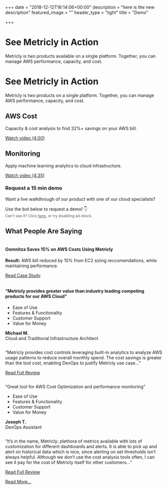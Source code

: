 +++
date = "2018-12-12T16:14:06+00:00"
description = "here is the new description"
featured_image = ""
header_type = "light"
title = "Demo"

+++
<div class="demo_head">
   <div class="grid-container -thin">
      <div class="demo_head_content -mobile">
         <h1>See Metricly in Action</h1>
         <p>Metricly is two products available on a single platform. Together, you can manage AWS performance, capacity, and cost.</p>
      </div>
      <div class="row">
         <div class="demo_head_content -desktop">
            <h1>See Metricly in Action</h1>
            <p>Metricly is two products on a single platform. Together, you can manage AWS performance, capacity, and cost.</p>
            <div class="demo_head_content_suggestions">
               <div class="demo_head_content_suggestions_item">
                  <h2>AWS Cost</h2>
                  <p>Capacity & cost analysis to find 32%+ savings on your AWS bill.</p>
                  <script src="https://fast.wistia.com/embed/medias/rn799g60si.jsonp" async></script><script src="https://fast.wistia.com/assets/external/E-v1.js" async></script><span class="wistia_embed wistia_async_rn799g60si popover=true popoverAnimateThumbnail=true popoverContent=link" style="display:inline;position:relative"><a class="demo_wistia_button" href="#">Watch video (4:00)</a></span>
               </div>
               <div class="demo_head_content_suggestions_item">
                  <h2>Monitoring</h2>
                  <p>Apply machine learning analytics to cloud infrastructure.</p>
                  <script src="https://fast.wistia.com/embed/medias/peyu1nvgvj.jsonp" async></script><script src="https://fast.wistia.com/assets/external/E-v1.js" async></script><span class="wistia_embed wistia_async_peyu1nvgvj popover=true popoverAnimateThumbnail=true popoverContent=link" style="display:inline;position:relative"><a class="demo_wistia_button" href="#">Watch video (4:35)</a></span>
               </div>
            </div>
         </div>
         <div class="demo_head_form" style="height: fit-content;">
            <h3>Request a 15 min demo</h3>
            <p style="margin-bottom: 0;">Want a live walkthrough of our product with one of our cloud specialists?</p>
            <p style="margin-bottom: 0;">Use the bot below to request a demo! 👇<br><span style="font-size: 12px; opacity: 0.7;">Can't see it? Click <a href="#" onclick="Intercom('showMessages');">here</a>, or try disabling ad-block.</span></p>
            <!--<div style="display: block;" id="clearbit-form-id" class="clearbit-form">
               <div id="loader-spin"></div>
               <div id="success" class="cb-response" style="display: none;"><p>You're all set! A cloud specialist will reach out shortly. 👋</p></div>
               <div id="demo_form" class="forms-theme-none">
                   <div class="cb-submission cb-loaded">
                       <div class="cb-form">
                           <form class="ajaxForm" action="https://formcarry.com/s/dyDfrJaGNu1" method="POST" accept-charset="UTF-8" >
                               <div class="cb-field">
                                   <label for="email">Work Email</label>
                                   <input type="email" id="email" name="email" required="" autocomplete="email" value="">
                               </div>
                               <div class="cb-field">
                                   <label for="name">Name</label>
                                   <input type="text" id="name" name="name" required="" autocomplete="on" value="">
                               </div>
                               <div class="cb-field">
                                   <label for="title">Title</label>
                                   <input type="text" id="title" name="title" required="" autocomplete="on" value="">
                               </div>
                               <div class="cb-field">
                                   <label for="company">Company</label>
                                   <div class="cb-company-name">
                                           <input id="company" name="company" required="" autocomplete="on" value="">
                                           <input type="hidden" name="_gotcha">
                                   </div>
                               </div>
                               <div class="cb-submit">
                                   <button type="submit" class="cb-button">Request Demo</button>
                               </div>
                           </form>
                       </div>
                   </div>
               </div>
               </div>-->
         </div>
      </div>
   </div>
</div>
<div class="stories -demo">
   <div class="grid-container -thin">
      <h2>What People Are Saying</h2>
      <div class="stories_subwrap tns-slider tns-carousel tns-subpixel tns-calc tns-horizontal" id="tns1">
         <div class="stories_story tns-item tns-slide-active" id="tns1-item0" aria-hidden="false">
            <div class="stories_story_main">
               <div class="stories_story_main_img"><img src="https://www.metricly.com/wp-content/uploads/2018/09/Oomnitza.png" alt="" class="tns-complete"></div>
               <h4 class="stories_story_main_title"><b>Oomnitza Saves 15% on AWS Costs Using Metricly</b></h4>
               <p class="stories_story_main_summary"><b>Result:</b> AWS bill reduced by 15% from EC2 sizing reccomendations, while maintaining performance.</p>
               <p>                    <a class="stories_story_main_link" href="https://www.metricly.com/customers/oomnitza/">Read Case Study </a></p>
            </div>
            <p></p>
         </div>
         <div class="stories_story -with-review tns-item" id="tns1-item1" aria-hidden="true" tabindex="-1">
            <div class="stories_story_main">
               <div class="stories_story_main_img"><img src="https://www.metricly.com/wp-content/uploads/assets/stories/icons/lines.svg" alt="" class="tns-complete"></div>
               <h4 class="stories_story_main_title">“Metricly provides greater value than industry leading competing products for our AWS Cloud”</h4>
               <ul class="stories_story_review_score">
                  <li class="stories_story_review_score_item">
                     <span class="stories_story_review_score_item_label">Ease of Use</span>
                     <div class="stories_story_review_score_item_stars"><i class="fas fa-star"></i><i class="fas fa-star"></i><i class="fas fa-star"></i><i class="fas fa-star"></i><i class="fas fa-star"></i></div>
                  </li>
                  <li class="stories_story_review_score_item">
                     <span class="stories_story_review_score_item_label">Features &amp; Functionality</span>
                     <div class="stories_story_review_score_item_stars"><i class="fas fa-star"></i><i class="fas fa-star"></i><i class="fas fa-star"></i><i class="fas fa-star"></i><i class="fal fa-star"></i></div>
                  </li>
                  <li class="stories_story_review_score_item">
                     <span class="stories_story_review_score_item_label">Customer Support</span>
                     <div class="stories_story_review_score_item_stars"><i class="fas fa-star"></i><i class="fas fa-star"></i><i class="fas fa-star"></i><i class="fas fa-star"></i><i class="fas fa-star"></i></div>
                  </li>
                  <li class="stories_story_review_score_item">
                     <span class="stories_story_review_score_item_label">Value for Money</span>
                     <div class="stories_story_review_score_item_stars"><i class="fas fa-star"></i><i class="fas fa-star"></i><i class="fas fa-star"></i><i class="fas fa-star"></i><i class="fas fa-star"></i></div>
                  </li>
               </ul>
               <p class="stories_story_review_summary"><b>Michael M.</b><br>Cloud and Traditional Infrastructure Architect</p>
               <div class="stories_story_review">
                  <div class="stories_story_main_img -review-img"><img src="https://www.metricly.com/wp-content/uploads/assets/stories/icons/lines.svg" alt="" class="tns-complete"></div>
                  <p class="stories_story_main_summary">“Metricly provides cost controls leveraging built-in analytics to analyze AWS usage patterns to reduce overall monthly spend. The cost savings is greater than the tool cost, enabling DevOps to justify Metricly use case…”</p>
                  <p>                      <a class="stories_story_main_link -review-link" target="_blank" href="https://www.capterra.com/p/167977/Metricly/">Read Full Review</a>
                  </p>
               </div>
               <p></p>
            </div>
            <p></p>
         </div>
         <div class="stories_story -with-review tns-item" id="tns1-item2" aria-hidden="true" tabindex="-1">
            <div class="stories_story_main">
               <div class="stories_story_main_img"><img src="https://www.metricly.com/wp-content/uploads/assets/stories/icons/lines.svg" alt="" class="tns-complete"></div>
               <p class="stories_story_main_title">“Great tool for AWS Cost Optimization and performance monitoring”</p>
               <ul class="stories_story_review_score">
                  <li class="stories_story_review_score_item">
                     <span class="stories_story_review_score_item_label">Ease of Use</span>
                     <div class="stories_story_review_score_item_stars"><i class="fas fa-star"></i><i class="fas fa-star"></i><i class="fas fa-star"></i><i class="fal fa-star"></i><i class="fal fa-star"></i></div>
                  </li>
                  <li class="stories_story_review_score_item">
                     <span class="stories_story_review_score_item_label">Features &amp; Functionality</span>
                     <div class="stories_story_review_score_item_stars"><i class="fas fa-star"></i><i class="fas fa-star"></i><i class="fas fa-star"></i><i class="fas fa-star"></i><i class="fal fa-star"></i></div>
                  </li>
                  <li class="stories_story_review_score_item">
                     <span class="stories_story_review_score_item_label">Customer Support</span>
                     <div class="stories_story_review_score_item_stars"><i class="fas fa-star"></i><i class="fas fa-star"></i><i class="fas fa-star"></i><i class="fas fa-star"></i><i class="fas fa-star"></i></div>
                  </li>
                  <li class="stories_story_review_score_item">
                     <span class="stories_story_review_score_item_label">Value for Money</span>
                     <div class="stories_story_review_score_item_stars"><i class="fas fa-star"></i><i class="fas fa-star"></i><i class="fas fa-star"></i><i class="fas fa-star"></i><i class="fas fa-star"></i></div>
                  </li>
               </ul>
               <p class="stories_story_review_summary"><b>Joseph T.</b><br>DevOps Assistant</p>
               <div class="stories_story_review">
                  <div class="stories_story_main_img -review-img"><img src="https://www.metricly.com/wp-content/uploads/assets/stories/icons/lines.svg" alt="" class="tns-complete"></div>
                  <p class="stories_story_main_summary">“It’s in the name, Metricly; plethora of metrics available with lots of customization for different dashboards and alerts. It is able to pick up and alert on historical data which is nice, since alerting on set thresholds isn’t always helpful. Although we don’t use the cost analysis tools often, I can see it pay for the cost of Metricly itself for other customers…”</p>
                  <p>                      <a class="stories_story_main_link -review-link" target="_blank" href="https://www.capterra.com/p/167977/Metricly/">Read Full Review</a>
                  </p>
               </div>
               <p></p>
            </div>
            <p></p>
         </div>
         <p id="tns1-item3" class="tns-item" aria-hidden="true" tabindex="-1"></p>
      </div>
   </div>
   <a class="stories_link-more" href="/customers">Read More…</a>
</div>